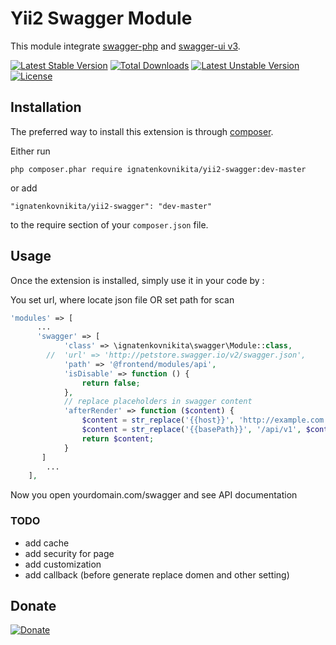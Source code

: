 Yii2 Swagger Module
============

This module integrate [swagger-php](https://github.com/zircote/swagger-php) and [swagger-ui v3](https://github.com/swagger-api/swagger-ui).



[![Latest Stable Version](https://poser.pugx.org/ignatenkovnikita/yii2-swagger/v/stable)](https://packagist.org/packages/ignatenkovnikita/yii2-swagger) 
[![Total Downloads](https://poser.pugx.org/ignatenkovnikita/yii2-swagger/downloads)](https://packagist.org/packages/ignatenkovnikita/yii2-swagger) 
[![Latest Unstable Version](https://poser.pugx.org/ignatenkovnikita/yii2-swagger/v/unstable)](https://packagist.org/packages/ignatenkovnikita/yii2-swagger) 
[![License](https://poser.pugx.org/ignatenkovnikita/yii2-sendpulse/license)](https://packagist.org/packages/ignatenkovnikita/yii2-swagger)




Installation
------------

The preferred way to install this extension is through [composer](http://getcomposer.org/download/).

Either run

```
php composer.phar require ignatenkovnikita/yii2-swagger:dev-master
```

or add

```
"ignatenkovnikita/yii2-swagger": "dev-master"
```

to the require section of your `composer.json` file.


Usage
-----

Once the extension is installed, simply use it in your code by  :

You set url, where locate json file OR set path for scan

```php
'modules' => [
      ...
      'swagger' => [
            'class' => \ignatenkovnikita\swagger\Module::class,
        //  'url' => 'http://petstore.swagger.io/v2/swagger.json',
            'path' => '@frontend/modules/api',
            'isDisable' => function () {
                return false;
            },
            // replace placeholders in swagger content
            'afterRender' => function ($content) {
                $content = str_replace('{{host}}', 'http://example.com', $content);
                $content = str_replace('{{basePath}}', '/api/v1', $content);
                return $content;
            }
       ]
        ...
    ],
```


Now you open yourdomain.com/swagger and see API documentation


### TODO
- add cache
- add security for page
- add customization
- add callback (before generate replace domen and other setting)


## Donate

[![Donate](https://img.shields.io/badge/Donate-PayPal-green.svg)](http://paypal.me/ignatenkovnikita)
